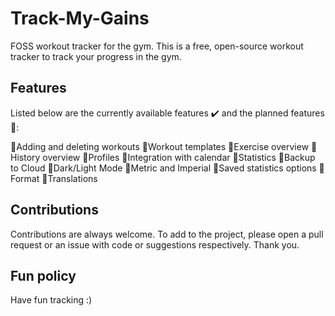 # Track-My-Gains
FOSS workout tracker for the gym. This is a free, open-source workout tracker to track your progress in the gym.

## Features
Listed below are the currently available features ✔️ and the planned features 🚫:

🚫Adding and deleting workouts
🚫Workout templates
🚫Exercise overview
🚫History overview
🚫Profiles
🚫Integration with calendar
🚫Statistics
🚫Backup to Cloud
🚫Dark/Light Mode
🚫Metric and Imperial
🚫Saved statistics options
🚫Format
🚫Translations

## Contributions
Contributions are always welcome. To add to the project, please open a pull request or an issue with code or suggestions respectively. Thank you.

## Fun policy
Have fun tracking :)
